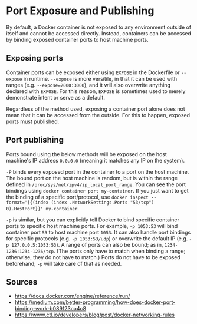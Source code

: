 Port Exposure and Publishing
============================

By default, a Docker container is not exposed to any environment outside of itself and cannot be accessed directly. Instead, containers can be accessed by binding exposed container ports to host machine ports.

Exposing ports
--------------

Container ports can be exposed either using `EXPOSE` in the Dockerfile or `--expose` in runtime. `--expose` is more versitile, in that it can be used with ranges (e.g. `--expose=2000:3000`), and it will also overwrite anything declared with `EXPOSE`. For this reason, `EXPOSE` is sometimes used to merely demonstrate intent or serve as a default.

Regardless of the method used, exposing a container port alone does not mean that it can be accessed from the outside. For this to happen, exposed ports must published.

Port publishing
---------------

Ports bound using the below methods will be exposed on the host machine's IP address `0.0.0.0` (meaning it matches any IP on the system).

`-P` binds every exposed port in the container to a port on the host machine. The bound port on the host machine is random, but is within the range defined in `/proc/sys/net/ipv4/ip_local_port_range`. You can see the port bindings using `docker container port my-container`. If you just want to get the binding of a specific port/protocol, use `docker inspect --format='{{(index (index .NetworkSettings.Ports "53/tcp") 0).HostPort}}' my-container`.

`-p` is similar, but you can explicitly tell Docker to bind specific container ports to specific host machine ports. For example, `-p 1053:53` will bind container port `53` to host machine port `1053`. It can also handle port bindings for specific protocols (e.g. `-p 1053:53/udp`) or overwrite the default IP (e.g. `-p 127.0.0.5:1053:53`). A range of ports can also be bound; as in, `1234-1236:1234-1236/tcp`. (The ports only have to match when binding a range; otherwise, they do not have to match.) Ports do not have to be exposed beforehand; `-p` will take care of that as needed.

Sources
-------

- https://docs.docker.com/engine/reference/run/
- https://medium.com/better-programming/how-does-docker-port-binding-work-b089f23ca4c8
- https://www.ctl.io/developers/blog/post/docker-networking-rules
